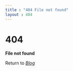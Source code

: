 ```yaml
---
title : "404 File not found"
layout : 404
---
```

<h1 style="font-size:2em;" >404</h1>

**File not found** 

Return to *[Blog](https://boszgtec.github.io/Blog/)*
